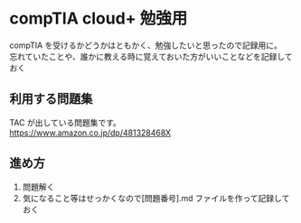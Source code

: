 # compTIA cloud+ 勉強用

compTIA を受けるかどうかはともかく、勉強したいと思ったので記録用に。  
忘れていたことや、誰かに教える時に覚えておいた方がいいことなどを記録しておく

## 利用する問題集

TAC が出している問題集です。  
<https://www.amazon.co.jp/dp/481328468X>

## 進め方

1. 問題解く
1. 気になること等はせっかくなので[問題番号].md ファイルを作って記録しておく
